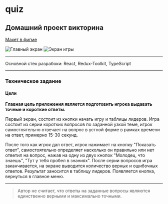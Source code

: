 # quiz

## Домашний проект викторина

[Макет в фигме](https://www.figma.com/file/8s5H0DFYT5OhJ382YDovqP/quiz?node-id=0%3A1&t=ZP7cZaq8IUw1M0Xx-1)

![Главный экран](https://skr.sh/i/240123/wW752Tzr.jpg?download=1&name=%D0%A1%D0%BA%D1%80%D0%B8%D0%BD%D1%88%D0%BE%D1%82%2024-01-2023%2014:11:21.jpg)
![Экран игры](https://skr.sh/i/240123/nVG6BI6K.jpg?download=1&name=%D0%A1%D0%BA%D1%80%D0%B8%D0%BD%D1%88%D0%BE%D1%82%2024-01-2023%2014:12:48.jpg)

***
Основной стек разрабоки: React, Redux-Toolkit, TypeScript
***

### Техническое задание

#### __Цели__

__Главная цель приложения является подготовить игрока выдавать точные и короткие ответы.__ 

Первый экран, состоит из кнопки начать игру и таблицы лидеров. Игра состоит из серии коротких вопросов по заданной узкой теме, игрок
самостоятельно отвечает на вопрос в устной форме в рамках времени на ответ, примерно 15-30 секунд. 

После того как игрок дал ответ, игрок нажимает на кнопку "Показать ответ",
самостоятельно определяет насколько он правильно или нет ответил на вопрос, нажав на одну из двух кнопок "Молодец, что
знаешь", "Тут у тебя пробел в знаниях". После серии вопросов игра заканчивается, на экране выводится количество верных и
ошибочных ответов. Результат заносится в таблицу лидеров. Появляется кнопка, вернуться в главное меню.
___

> Автор не считает, что ответы на заданные вопросы являются единственно верными и максимально точными.
